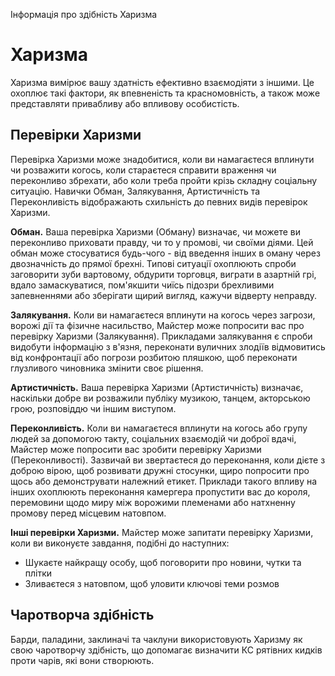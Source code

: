 Інформація про здібність Харизма

# Харизма
Харизма вимірює вашу здатність ефективно взаємодіяти з іншими. Це охоплює такі фактори, як впевненість та красномовність, а також може представляти привабливу або впливову особистість.

## Перевірки Харизми
Перевірка Харизми може знадобитися, коли ви намагаєтеся вплинути чи розважити когось, коли стараєтеся справити враження чи переконливо збрехати, або коли треба пройти крізь складну соціальну ситуацію. Навички Обман, Залякування, Артистичність та Переконливість відображають схильність до певних видів перевірок Харизми.

**Обман.** Ваша перевірка Харизми (Обману) визначає, чи можете ви переконливо приховати правду, чи то у промові, чи своїми діями. Цей обман може стосуватися будь-чого - від введення інших в оману через двозначність до прямої брехні. Типові ситуації охоплюють спроби заговорити зуби вартовому, обдурити торговця, виграти в азартній грі, вдало замаскуватися, пом'якшити чиїсь підозри брехливими запевненнями або зберігати щирий вигляд, кажучи відверту неправду.

**Залякування.** Коли ви намагаєтеся вплинути на когось через загрози, ворожі дії та фізичне насильство, Майстер може попросити вас про перевірку Харизми (Залякування). Прикладами залякування є спроби видобути інформацію з в'язня, переконати вуличних злодіїв відмовитись від конфронтації або погрози розбитою пляшкою, щоб переконати глузливого чиновника змінити своє рішення.

**Артистичність.** Ваша перевірка Харизми (Артистичність) визначає, наскільки добре ви розважили публіку музикою, танцем, акторською грою, розповіддю чи іншим виступом.

**Переконливість.** Коли ви намагаєтеся вплинути на когось або групу людей за допомогою такту, соціальних взаємодій чи доброї вдачі, Майстер може попросити вас зробити перевірку Харизми (Переконливості). Зазвичай ви звертаєтеся до переконання, коли дієте з доброю вірою, щоб розвивати дружні стосунки, щиро попросити про щось або демонструвати належний етикет. Приклади такого впливу на інших охоплюють переконання камергера пропустити вас до короля, перемовини щодо миру між ворожими племенами або натхненну промову перед місцевим натовпом.

**Інші перевірки Харизми.** Майстер може запитати перевірку Харизми, коли ви виконуєте завдання, подібні до наступних:

* Шукаєте найкращу особу, щоб поговорити про новини, чутки та плітки
* Зливаєтеся з натовпом, щоб уловити ключові теми розмов

## Чаротворча здібність
Барди, паладини, заклиначі та чаклуни використовують Харизму як свою чаротворчу здібність, що допомагає визначити КС рятівних кидків проти чарів, які вони створюють.